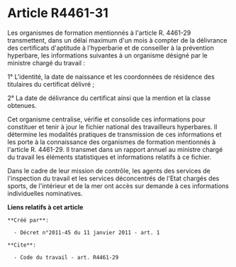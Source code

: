 # Article R4461-31

Les organismes de formation mentionnés à l'article R. 4461-29 transmettent, dans un délai maximum d'un mois à compter de la
délivrance des certificats d'aptitude à l'hyperbarie et de conseiller à la prévention hyperbare, les informations suivantes à
un organisme désigné par le ministre chargé du travail : 

1° L'identité, la date de naissance et les coordonnées de résidence des titulaires du certificat délivré ; 

2° La date de délivrance du certificat ainsi que la mention et la classe obtenues. 

Cet organisme centralise, vérifie et consolide ces informations pour constituer et tenir à jour le fichier national des
travailleurs hyperbares. Il détermine les modalités pratiques de transmission de ces informations et les porte à la
connaissance des organismes de formation mentionnés à l'article R. 4461-29. Il transmet dans un rapport annuel au ministre
chargé du travail les éléments statistiques et informations relatifs à ce fichier. 

Dans le cadre de leur mission de contrôle, les agents des services de l'inspection du travail et les services déconcentrés de
l'Etat chargés des sports, de l'intérieur et de la mer ont accès sur demande à ces informations individuelles nominatives.

**Liens relatifs à cet article**

	**Créé par**:

	  - Décret n°2011-45 du 11 janvier 2011 - art. 1

	**Cite**:

	  - Code du travail - art. R4461-29
